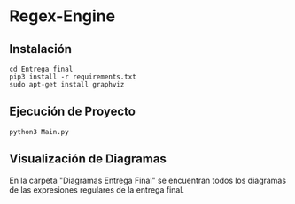 # Regex-Engine

## Instalación
```
cd Entrega final
pip3 install -r requirements.txt
sudo apt-get install graphviz
```

## Ejecución de Proyecto
```
python3 Main.py
```

## Visualización de Diagramas
En la carpeta "Diagramas Entrega Final" se encuentran todos los diagramas de las expresiones regulares de la entrega final.
